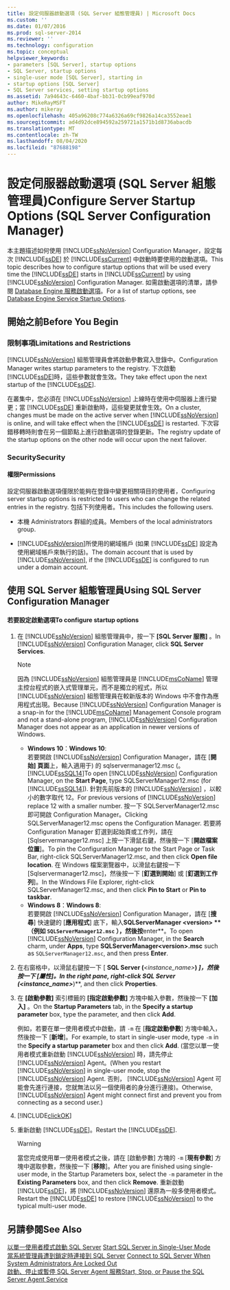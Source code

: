 ```yaml
---
title: 設定伺服器啟動選項 (SQL Server 組態管理員) | Microsoft Docs
ms.custom: ''
ms.date: 01/07/2016
ms.prod: sql-server-2014
ms.reviewer: ''
ms.technology: configuration
ms.topic: conceptual
helpviewer_keywords:
- parameters [SQL Server], startup options
- SQL Server, startup options
- single-user mode [SQL Server], starting in
- startup options [SQL Server]
- SQL Server services, setting startup options
ms.assetid: 7a94643c-6460-4baf-bb31-0cb99eaf970d
author: MikeRayMSFT
ms.author: mikeray
ms.openlocfilehash: 405a96208c774a6326a69cf9826a14ca3552eae1
ms.sourcegitcommit: ad4d92dce894592a259721a1571b1d8736abacdb
ms.translationtype: MT
ms.contentlocale: zh-TW
ms.lasthandoff: 08/04/2020
ms.locfileid: "87688198"
---
```

# <a name="configure-server-startup-options-sql-server-configuration-manager"></a><span data-ttu-id="3a848-102">設定伺服器啟動選項 (SQL Server 組態管理員)</span><span class="sxs-lookup"><span data-stu-id="3a848-102">Configure Server Startup Options (SQL Server Configuration Manager)</span></span>
  <span data-ttu-id="3a848-103">本主題描述如何使用 [!INCLUDE[ssNoVersion](../../includes/ssnoversion-md.md)] Configuration Manager，設定每次 [!INCLUDE[ssDE](../../includes/ssde-md.md)] 於 [!INCLUDE[ssCurrent](../../includes/sscurrent-md.md)] 中啟動時要使用的啟動選項。</span><span class="sxs-lookup"><span data-stu-id="3a848-103">This topic describes how to configure startup options that will be used every time the [!INCLUDE[ssDE](../../includes/ssde-md.md)] starts in [!INCLUDE[ssCurrent](../../includes/sscurrent-md.md)] by using [!INCLUDE[ssNoVersion](../../includes/ssnoversion-md.md)] Configuration Manager.</span></span> <span data-ttu-id="3a848-104">如需啟動選項的清單，請參閱 [Database Engine 服務啟動選項](database-engine-service-startup-options.md)。</span><span class="sxs-lookup"><span data-stu-id="3a848-104">For a list of startup options, see [Database Engine Service Startup Options](database-engine-service-startup-options.md).</span></span>  
  
##  <a name="before-you-begin"></a><a name="BeforeYouBegin"></a> <span data-ttu-id="3a848-105">開始之前</span><span class="sxs-lookup"><span data-stu-id="3a848-105">Before You Begin</span></span>  
  
### <a name="limitations-and-restrictions"></a><span data-ttu-id="3a848-106">限制事項</span><span class="sxs-lookup"><span data-stu-id="3a848-106">Limitations and Restrictions</span></span>  
 [!INCLUDE[ssNoVersion](../../includes/ssnoversion-md.md)] <span data-ttu-id="3a848-107">組態管理員會將啟動參數寫入登錄中。</span><span class="sxs-lookup"><span data-stu-id="3a848-107">Configuration Manager writes startup parameters to the registry.</span></span> <span data-ttu-id="3a848-108">下次啟動 [!INCLUDE[ssDE](../../includes/ssde-md.md)]時，這些參數就會生效。</span><span class="sxs-lookup"><span data-stu-id="3a848-108">They take effect upon the next startup of the [!INCLUDE[ssDE](../../includes/ssde-md.md)].</span></span>  
  
 <span data-ttu-id="3a848-109">在叢集中，您必須在 [!INCLUDE[ssNoVersion](../../includes/ssnoversion-md.md)] 上線時在使用中伺服器上進行變更；當 [!INCLUDE[ssDE](../../includes/ssde-md.md)] 重新啟動時，這些變更就會生效。</span><span class="sxs-lookup"><span data-stu-id="3a848-109">On a cluster, changes must be made on the active server when [!INCLUDE[ssNoVersion](../../includes/ssnoversion-md.md)] is online, and will take effect when the [!INCLUDE[ssDE](../../includes/ssde-md.md)] is restarted.</span></span> <span data-ttu-id="3a848-110">下次容錯移轉時則會在另一個節點上進行啟動選項的登錄更新。</span><span class="sxs-lookup"><span data-stu-id="3a848-110">The registry update of the startup options on the other node will occur upon the next failover.</span></span>  
  
###  <a name="security"></a><a name="Security"></a> <span data-ttu-id="3a848-111">Security</span><span class="sxs-lookup"><span data-stu-id="3a848-111">Security</span></span>  
  
####  <a name="permissions"></a><a name="Permissions"></a> <span data-ttu-id="3a848-112">權限</span><span class="sxs-lookup"><span data-stu-id="3a848-112">Permissions</span></span>  
 <span data-ttu-id="3a848-113">設定伺服器啟動選項僅限於能夠在登錄中變更相關項目的使用者，</span><span class="sxs-lookup"><span data-stu-id="3a848-113">Configuring server startup options is restricted to users who can change the related entries in the registry.</span></span> <span data-ttu-id="3a848-114">包括下列使用者。</span><span class="sxs-lookup"><span data-stu-id="3a848-114">This includes the following users.</span></span>  
  
-   <span data-ttu-id="3a848-115">本機 Administrators 群組的成員。</span><span class="sxs-lookup"><span data-stu-id="3a848-115">Members of the local administrators group.</span></span>  
  
-   <span data-ttu-id="3a848-116">[!INCLUDE[ssNoVersion](../../includes/ssnoversion-md.md)]所使用的網域帳戶 (如果 [!INCLUDE[ssDE](../../includes/ssde-md.md)] 設定為使用網域帳戶來執行的話)。</span><span class="sxs-lookup"><span data-stu-id="3a848-116">The domain account that is used by [!INCLUDE[ssNoVersion](../../includes/ssnoversion-md.md)], if the [!INCLUDE[ssDE](../../includes/ssde-md.md)] is configured to run under a domain account.</span></span>  
  
##  <a name="using-sql-server-configuration-manager"></a><a name="SSMSProcedure"></a> <span data-ttu-id="3a848-117">使用 SQL Server 組態管理員</span><span class="sxs-lookup"><span data-stu-id="3a848-117">Using SQL Server Configuration Manager</span></span>  
  
#### <a name="to-configure-startup-options"></a><span data-ttu-id="3a848-118">若要設定啟動選項</span><span class="sxs-lookup"><span data-stu-id="3a848-118">To configure startup options</span></span>  
  
1.  <span data-ttu-id="3a848-119">在 [!INCLUDE[ssNoVersion](../../includes/ssnoversion-md.md)] 組態管理員中，按一下 **[SQL Server 服務]** 。</span><span class="sxs-lookup"><span data-stu-id="3a848-119">In [!INCLUDE[ssNoVersion](../../includes/ssnoversion-md.md)] Configuration Manager, click **SQL Server Services**.</span></span>  
  
    > [!NOTE]  
    >  <span data-ttu-id="3a848-120">因為 [!INCLUDE[ssNoVersion](../../includes/ssnoversion-md.md)] 組態管理員是 [!INCLUDE[msCoName](../../includes/msconame-md.md)] 管理主控台程式的嵌入式管理單元，而不是獨立的程式，所以 [!INCLUDE[ssNoVersion](../../includes/ssnoversion-md.md)] 組態管理員在較新版本的 Windows 中不會作為應用程式出現。</span><span class="sxs-lookup"><span data-stu-id="3a848-120">Because [!INCLUDE[ssNoVersion](../../includes/ssnoversion-md.md)] Configuration Manager is a snap-in for the [!INCLUDE[msCoName](../../includes/msconame-md.md)] Management Console program and not a stand-alone program, [!INCLUDE[ssNoVersion](../../includes/ssnoversion-md.md)] Configuration Manager does not appear as an application in newer versions of Windows.</span></span>  
    >   
    >  -   <span data-ttu-id="3a848-121">**Windows 10**：</span><span class="sxs-lookup"><span data-stu-id="3a848-121">**Windows 10**:</span></span>  
    >          <span data-ttu-id="3a848-122">若要開啟 [!INCLUDE[ssNoVersion](../../includes/ssnoversion-md.md)] Configuration Manager，請在 [**開始] 頁面**上，輸入適用于) 的 sqlservermanager12.msc (。 [!INCLUDE[ssSQL14](../../includes/sssql14-md.md)]</span><span class="sxs-lookup"><span data-stu-id="3a848-122">To open [!INCLUDE[ssNoVersion](../../includes/ssnoversion-md.md)] Configuration Manager, on the **Start Page**, type SQLServerManager12.msc (for [!INCLUDE[ssSQL14](../../includes/sssql14-md.md)]).</span></span> <span data-ttu-id="3a848-123">針對先前版本的 [!INCLUDE[ssNoVersion](../../includes/ssnoversion-md.md)] ，以較小的數字取代 12。</span><span class="sxs-lookup"><span data-stu-id="3a848-123">For previous versions of [!INCLUDE[ssNoVersion](../../includes/ssnoversion-md.md)] replace 12 with a smaller number.</span></span> <span data-ttu-id="3a848-124">按一下 SQLServerManager12.msc 即可開啟 Configuration Manager。</span><span class="sxs-lookup"><span data-stu-id="3a848-124">Clicking SQLServerManager12.msc opens the Configuration Manager.</span></span> <span data-ttu-id="3a848-125">若要將 Configuration Manager 釘選到起始頁或工作列，請在 [Sqlservermanager12.msc] 上按一下滑鼠右鍵，然後按一下 [**開啟檔案位置**]。</span><span class="sxs-lookup"><span data-stu-id="3a848-125">To pin the Configuration Manager to the Start Page or Task Bar, right-click SQLServerManager12.msc, and then click **Open file location**.</span></span> <span data-ttu-id="3a848-126">在 Windows 檔案瀏覽器中，以滑鼠右鍵按一下 [Sqlservermanager12.msc]，然後按一下 [**釘選到開始**] 或 [**釘選到工作列**]。</span><span class="sxs-lookup"><span data-stu-id="3a848-126">In the Windows File Explorer, right-click SQLServerManager12.msc, and then click **Pin to Start** or **Pin to taskbar**.</span></span>  
    > -   <span data-ttu-id="3a848-127">**Windows 8**：</span><span class="sxs-lookup"><span data-stu-id="3a848-127">**Windows 8**:</span></span>  
    >          <span data-ttu-id="3a848-128">若要開啟 [!INCLUDE[ssNoVersion](../../includes/ssnoversion-md.md)] Configuration Manager，請在 [**搜尋**] 快速鍵的 [**應用程式**] 底下，輸入**SQLServerManager \<version> \*\* （例如 `SQLServerManager12.msc` ），然後按**enter\*\*。</span><span class="sxs-lookup"><span data-stu-id="3a848-128">To open [!INCLUDE[ssNoVersion](../../includes/ssnoversion-md.md)] Configuration Manager, in the **Search** charm, under **Apps**, type **SQLServerManager\<version>.msc** such as `SQLServerManager12.msc`, and then press **Enter**.</span></span>  
  
2.  <span data-ttu-id="3a848-129">在右窗格中，以滑鼠右鍵按一下 [ **SQL Server (***<instance_name>***) **]，然後按一下 [**屬性**]。</span><span class="sxs-lookup"><span data-stu-id="3a848-129">In the right pane, right-click **SQL Server (***<instance_name>***)**, and then click **Properties**.</span></span>  
  
3.  <span data-ttu-id="3a848-130">在 **[啟動參數]** 索引標籤的 **[指定啟動參數]** 方塊中輸入參數，然後按一下 **[加入]** 。</span><span class="sxs-lookup"><span data-stu-id="3a848-130">On the **Startup Parameters** tab, in the **Specify a startup parameter** box, type the parameter, and then click **Add**.</span></span>  
  
     <span data-ttu-id="3a848-131">例如，若要在單一使用者模式中啟動，請 `-m` 在 [**指定啟動參數**] 方塊中輸入，然後按一下 [**新增**]。</span><span class="sxs-lookup"><span data-stu-id="3a848-131">For example, to start in single-user mode, type `-m` in the **Specify a startup parameter** box and then click **Add**.</span></span> <span data-ttu-id="3a848-132">(當您以單一使用者模式重新啟動 [!INCLUDE[ssNoVersion](../../includes/ssnoversion-md.md)] 時，請先停止 [!INCLUDE[ssNoVersion](../../includes/ssnoversion-md.md)] Agent。</span><span class="sxs-lookup"><span data-stu-id="3a848-132">(When you restart [!INCLUDE[ssNoVersion](../../includes/ssnoversion-md.md)] in single-user mode, stop the [!INCLUDE[ssNoVersion](../../includes/ssnoversion-md.md)] Agent.</span></span> <span data-ttu-id="3a848-133">否則， [!INCLUDE[ssNoVersion](../../includes/ssnoversion-md.md)] Agent 可能會先進行連接，您就無法以另一個使用者的身分進行連接)。</span><span class="sxs-lookup"><span data-stu-id="3a848-133">Otherwise, [!INCLUDE[ssNoVersion](../../includes/ssnoversion-md.md)] Agent might connect first and prevent you from connecting as a second user.)</span></span>  
  
4.  [!INCLUDE[clickOK](../../includes/clickok-md.md)]  
  
5.  <span data-ttu-id="3a848-134">重新啟動 [!INCLUDE[ssDE](../../includes/ssde-md.md)]。</span><span class="sxs-lookup"><span data-stu-id="3a848-134">Restart the [!INCLUDE[ssDE](../../includes/ssde-md.md)].</span></span>  
  
    > [!WARNING]  
    >  <span data-ttu-id="3a848-135">當您完成使用單一使用者模式之後，請在 [啟動參數] 方塊的 `-m` [**現有參數**] 方塊中選取參數，然後按一下 [**移除**]。</span><span class="sxs-lookup"><span data-stu-id="3a848-135">After you are finished using single-user mode, in the Startup Parameters box, select the `-m` parameter in the **Existing Parameters** box, and then click **Remove**.</span></span> <span data-ttu-id="3a848-136">重新啟動 [!INCLUDE[ssDE](../../includes/ssde-md.md)]，將 [!INCLUDE[ssNoVersion](../../includes/ssnoversion-md.md)] 還原為一般多使用者模式。</span><span class="sxs-lookup"><span data-stu-id="3a848-136">Restart the [!INCLUDE[ssDE](../../includes/ssde-md.md)] to restore [!INCLUDE[ssNoVersion](../../includes/ssnoversion-md.md)] to the typical multi-user mode.</span></span>  
  
## <a name="see-also"></a><span data-ttu-id="3a848-137">另請參閱</span><span class="sxs-lookup"><span data-stu-id="3a848-137">See Also</span></span>  
 <span data-ttu-id="3a848-138">[以單一使用者模式啟動 SQL Server](start-sql-server-in-single-user-mode.md) </span><span class="sxs-lookup"><span data-stu-id="3a848-138">[Start SQL Server in Single-User Mode](start-sql-server-in-single-user-mode.md) </span></span>  
 <span data-ttu-id="3a848-139">[當系統管理員遭到鎖定時連接到 SQL Server](connect-to-sql-server-when-system-administrators-are-locked-out.md) </span><span class="sxs-lookup"><span data-stu-id="3a848-139">[Connect to SQL Server When System Administrators Are Locked Out](connect-to-sql-server-when-system-administrators-are-locked-out.md) </span></span>  
 [<span data-ttu-id="3a848-140">啟動、停止或暫停 SQL Server Agent 服務</span><span class="sxs-lookup"><span data-stu-id="3a848-140">Start, Stop, or Pause the SQL Server Agent Service</span></span>](../../ssms/agent/start-stop-or-pause-the-sql-server-agent-service.md)  
  
  
